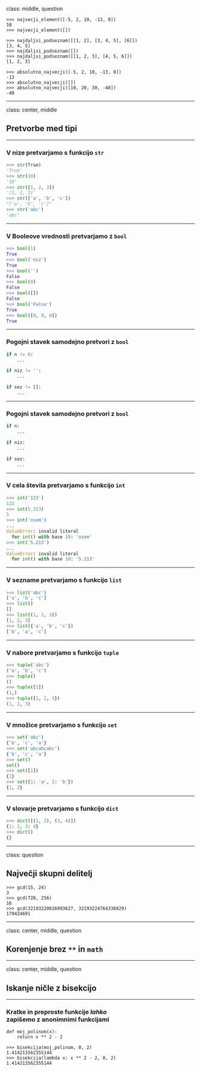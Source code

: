 class: middle, question

```
>>> najvecji_element([-5, 2, 10, -13, 0])
10
>>> najvecji_element([])
```

```
>>> najdaljsi_podseznam([[1, 2], [3, 4, 5], [6]])
[3, 4, 5]
>>> najdaljsi_podseznam([])
>>> najdaljsi_podseznam([[1, 2, 3], [4, 5, 6]])
[1, 2, 3]
```

```
>>> absolutno_najvecji([-5, 2, 10, -13, 0])
-13
>>> absolutno_najvecji([])
>>> absolutno_najvecji([10, 20, 30, -40])
-40
```

---

class: center, middle

## Pretvorbe med tipi

---

### V **nize** pretvarjamo s funkcijo `str`

```python
>>> str(True)
'True'
>>> str(10)
'10'
>>> str([1, 2, 3])
'[1, 2, 3]'
>>> str(['a', 'b', 'c'])
"['a', 'b', 'c']"
>>> str('abc')
'abc'
```

---

### V **Booleove vrednosti** pretvarjamo z `bool`

```python
>>> bool(1)
True
>>> bool('niz')
True
>>> bool('')
False
>>> bool(0)
False
>>> bool([])
False
>>> bool('False')
True
>>> bool([0, 0, 0])
True
```

---

### Pogojni stavek **samodejno pretvori** z `bool`

```python
if n != 0:
    ...
```

```python
if niz != '':
    ...
```

```python
if sez != []:
    ...
```

---

### Pogojni stavek **samodejno pretvori** z `bool`

```python
if n:
    ...
```

```python
if niz:
    ...
```

```python
if sez:
    ...
```

---

### V cela števila pretvarjamo s funkcijo `int`
```python
>>> int('123')
123
>>> int(5.213)
5
>>> int('osem')
...
ValueError: invalid literal
  for int() with base 10: 'osem'
>>> int('5.213')
...
ValueError: invalid literal
  for int() with base 10: '5.213'
```

---

### V sezname pretvarjamo s funkcijo `list`
```python
>>> list('abc')
['a', 'b', 'c']
>>> list()
[]
>>> list((1, 2, 3))
[1, 2, 3]
>>> list({'a', 'b', 'c'})
['b', 'a', 'c']
```

---

### V nabore pretvarjamo s funkcijo `tuple`
```python
>>> tuple('abc')
('a', 'b', 'c')
>>> tuple()
()
>>> tuple([1])
(1,)
>>> tuple({1, 2, 3})
(1, 2, 3)
```

---

### V množice pretvarjamo s funkcijo `set`
```python
>>> set('abc')
{'b', 'c', 'a'}
>>> set('abcabcabc')
{'b', 'c', 'a'}
>>> set()
set()
>>> set([1])
{1}
>>> set({1: 'a', 2: 'b'})
{1, 2}
```

---

### V slovarje pretvarjamo s funkcijo `dict`
```python
>>> dict([(1, 2), (3, 4)])
{1: 2, 3: 4}
>>> dict()
{}
```



---

class: question

## Največji skupni delitelj

```
>>> gcd(15, 24)
3
>>> gcd(720, 256)
16
>>> gcd(32193220816993627, 32193224764336829)
179424691
```

---

class: center, middle, question

## Korenjenje brez `**` in `math`

---

class: center, middle, question

## Iskanje ničle z bisekcijo

---

### Kratke in preproste funkcije *lahko*<br>zapišemo z **anonimnimi funkcijami**

```
def moj_polinom(x):
    return x ** 2 - 2
```

```
>>> bisekcija(moj_polinom, 0, 2)
1.414213562355144
>>> bisekcija(lambda x: x ** 2 - 2, 0, 2)
1.414213562355144
```
